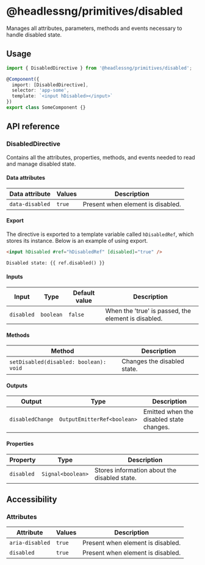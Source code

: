 # @headlessng/primitives/disabled

Manages all attributes, parameters, methods and events necessary to handle disabled state.

## Usage

```typescript
import { DisabledDirective } from '@headlessng/primitives/disabled';

@Component({
  import: [DisabledDirective],
  selector: 'app-some',
  template: `<input hDisabled></input>`
})
export class SomeComponent {}
```

## API reference

### DisabledDirective

Contains all the attributes, properties, methods, and events needed to read and manage disabled state.

#### Data attributes

| Data attribute  | Values | Description                       |
| --------------- | ------ | --------------------------------- |
| `data-disabled` | `true` | Present when element is disabled. |

#### Export

The directive is exported to a template variable called `hDisabledRef`, which stores its instance. Below is an example of using export.

```html
<input hDisabled #ref="hDisabledRef" [disabled]="true" />

Disabled state: {{ ref.disabled() }}
```

#### Inputs

| Input      | Type      | Default value | Description                                         |
| ---------- | --------- | ------------- | --------------------------------------------------- |
| `disabled` | `boolean` | `false`       | When the 'true' is passed, the element is disabled. |

#### Methods

| Method                                 | Description                 |
| -------------------------------------- | --------------------------- |
| `setDisabled(disabled: boolean): void` | Changes the disabled state. |

#### Outputs

| Output           | Type                        | Description                              |
| ---------------- | --------------------------- | ---------------------------------------- |
| `disabledChange` | `OutputEmitterRef<boolean>` | Emitted when the disabled state changes. |

#### Properties

| Property   | Type              | Description                                  |
| ---------- | ----------------- | -------------------------------------------- |
| `disabled` | `Signal<boolean>` | Stores information about the disabled state. |

## Accessibility

### Attributes

| Attribute       | Values | Description                       |
| --------------- | ------ | --------------------------------- |
| `aria-disabled` | `true` | Present when element is disabled. |
| `disabled`      | `true` | Present when element is disabled. |
